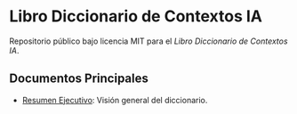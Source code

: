 # Libro Diccionario de Contextos IA
Repositorio público bajo licencia MIT para el *Libro Diccionario de Contextos IA*.

## Documentos Principales
- [Resumen Ejecutivo](docs/resumen_ejecutivo.md): Visión general del diccionario.
